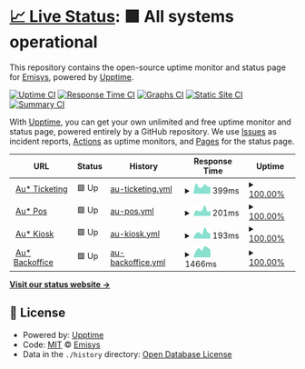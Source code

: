 # [📈 Live Status](https://Emisys.github.io/audience-status-page): <!--live status--> **🟩 All systems operational**

This repository contains the open-source uptime monitor and status page for [Emisys](www.emisys.com), powered by [Upptime](https://github.com/upptime/upptime).

[![Uptime CI](https://github.com/Emisys/audience-status-page/workflows/Uptime%20CI/badge.svg)](https://github.com/Emisys/audience-status-page/actions?query=workflow%3A%22Uptime+CI%22)
[![Response Time CI](https://github.com/Emisys/audience-status-page/workflows/Response%20Time%20CI/badge.svg)](https://github.com/Emisys/audience-status-page/actions?query=workflow%3A%22Response+Time+CI%22)
[![Graphs CI](https://github.com/Emisys/audience-status-page/workflows/Graphs%20CI/badge.svg)](https://github.com/Emisys/audience-status-page/actions?query=workflow%3A%22Graphs+CI%22)
[![Static Site CI](https://github.com/Emisys/audience-status-page/workflows/Static%20Site%20CI/badge.svg)](https://github.com/Emisys/audience-status-page/actions?query=workflow%3A%22Static+Site+CI%22)
[![Summary CI](https://github.com/Emisys/audience-status-page/workflows/Summary%20CI/badge.svg)](https://github.com/Emisys/audience-status-page/actions?query=workflow%3A%22Summary+CI%22)

With [Upptime](https://upptime.js.org), you can get your own unlimited and free uptime monitor and status page, powered entirely by a GitHub repository. We use [Issues](https://github.com/Emisys/audience-status-page/issues) as incident reports, [Actions](https://github.com/Emisys/audience-status-page/actions) as uptime monitors, and [Pages](https://Emisys.github.io/audience-status-page) for the status page.

<!--start: status pages-->
<!-- This summary is generated by Upptime (https://github.com/upptime/upptime) -->
<!-- Do not edit this manually, your changes will be overwritten -->
<!-- prettier-ignore -->
| URL | Status | History | Response Time | Uptime |
| --- | ------ | ------- | ------------- | ------ |
| <img alt="" src="https://icons.duckduckgo.com/ip3/ticketing.byemisys.com.ico" height="13"> [Au* Ticketing](https://ticketing.byemisys.com) | 🟩 Up | [au-ticketing.yml](https://github.com/Emisys/audience-status-page/commits/HEAD/history/au-ticketing.yml) | <details><summary><img alt="Response time graph" src="./graphs/au-ticketing/response-time-week.png" height="20"> 399ms</summary><br><a href="https://status.byemisys.com/history/au-ticketing"><img alt="Response time 296" src="https://img.shields.io/endpoint?url=https%3A%2F%2Fraw.githubusercontent.com%2FEmisys%2Faudience-status-page%2FHEAD%2Fapi%2Fau-ticketing%2Fresponse-time.json"></a><br><a href="https://status.byemisys.com/history/au-ticketing"><img alt="24-hour response time 336" src="https://img.shields.io/endpoint?url=https%3A%2F%2Fraw.githubusercontent.com%2FEmisys%2Faudience-status-page%2FHEAD%2Fapi%2Fau-ticketing%2Fresponse-time-day.json"></a><br><a href="https://status.byemisys.com/history/au-ticketing"><img alt="7-day response time 399" src="https://img.shields.io/endpoint?url=https%3A%2F%2Fraw.githubusercontent.com%2FEmisys%2Faudience-status-page%2FHEAD%2Fapi%2Fau-ticketing%2Fresponse-time-week.json"></a><br><a href="https://status.byemisys.com/history/au-ticketing"><img alt="30-day response time 353" src="https://img.shields.io/endpoint?url=https%3A%2F%2Fraw.githubusercontent.com%2FEmisys%2Faudience-status-page%2FHEAD%2Fapi%2Fau-ticketing%2Fresponse-time-month.json"></a><br><a href="https://status.byemisys.com/history/au-ticketing"><img alt="1-year response time 301" src="https://img.shields.io/endpoint?url=https%3A%2F%2Fraw.githubusercontent.com%2FEmisys%2Faudience-status-page%2FHEAD%2Fapi%2Fau-ticketing%2Fresponse-time-year.json"></a></details> | <details><summary><a href="https://status.byemisys.com/history/au-ticketing">100.00%</a></summary><a href="https://status.byemisys.com/history/au-ticketing"><img alt="All-time uptime 99.99%" src="https://img.shields.io/endpoint?url=https%3A%2F%2Fraw.githubusercontent.com%2FEmisys%2Faudience-status-page%2FHEAD%2Fapi%2Fau-ticketing%2Fuptime.json"></a><br><a href="https://status.byemisys.com/history/au-ticketing"><img alt="24-hour uptime 100.00%" src="https://img.shields.io/endpoint?url=https%3A%2F%2Fraw.githubusercontent.com%2FEmisys%2Faudience-status-page%2FHEAD%2Fapi%2Fau-ticketing%2Fuptime-day.json"></a><br><a href="https://status.byemisys.com/history/au-ticketing"><img alt="7-day uptime 100.00%" src="https://img.shields.io/endpoint?url=https%3A%2F%2Fraw.githubusercontent.com%2FEmisys%2Faudience-status-page%2FHEAD%2Fapi%2Fau-ticketing%2Fuptime-week.json"></a><br><a href="https://status.byemisys.com/history/au-ticketing"><img alt="30-day uptime 100.00%" src="https://img.shields.io/endpoint?url=https%3A%2F%2Fraw.githubusercontent.com%2FEmisys%2Faudience-status-page%2FHEAD%2Fapi%2Fau-ticketing%2Fuptime-month.json"></a><br><a href="https://status.byemisys.com/history/au-ticketing"><img alt="1-year uptime 100.00%" src="https://img.shields.io/endpoint?url=https%3A%2F%2Fraw.githubusercontent.com%2FEmisys%2Faudience-status-page%2FHEAD%2Fapi%2Fau-ticketing%2Fuptime-year.json"></a></details>
| <img alt="" src="https://icons.duckduckgo.com/ip3/pos.byemisys.com.ico" height="13"> [Au* Pos](https://pos.byemisys.com) | 🟩 Up | [au-pos.yml](https://github.com/Emisys/audience-status-page/commits/HEAD/history/au-pos.yml) | <details><summary><img alt="Response time graph" src="./graphs/au-pos/response-time-week.png" height="20"> 201ms</summary><br><a href="https://status.byemisys.com/history/au-pos"><img alt="Response time 221" src="https://img.shields.io/endpoint?url=https%3A%2F%2Fraw.githubusercontent.com%2FEmisys%2Faudience-status-page%2FHEAD%2Fapi%2Fau-pos%2Fresponse-time.json"></a><br><a href="https://status.byemisys.com/history/au-pos"><img alt="24-hour response time 181" src="https://img.shields.io/endpoint?url=https%3A%2F%2Fraw.githubusercontent.com%2FEmisys%2Faudience-status-page%2FHEAD%2Fapi%2Fau-pos%2Fresponse-time-day.json"></a><br><a href="https://status.byemisys.com/history/au-pos"><img alt="7-day response time 201" src="https://img.shields.io/endpoint?url=https%3A%2F%2Fraw.githubusercontent.com%2FEmisys%2Faudience-status-page%2FHEAD%2Fapi%2Fau-pos%2Fresponse-time-week.json"></a><br><a href="https://status.byemisys.com/history/au-pos"><img alt="30-day response time 207" src="https://img.shields.io/endpoint?url=https%3A%2F%2Fraw.githubusercontent.com%2FEmisys%2Faudience-status-page%2FHEAD%2Fapi%2Fau-pos%2Fresponse-time-month.json"></a><br><a href="https://status.byemisys.com/history/au-pos"><img alt="1-year response time 216" src="https://img.shields.io/endpoint?url=https%3A%2F%2Fraw.githubusercontent.com%2FEmisys%2Faudience-status-page%2FHEAD%2Fapi%2Fau-pos%2Fresponse-time-year.json"></a></details> | <details><summary><a href="https://status.byemisys.com/history/au-pos">100.00%</a></summary><a href="https://status.byemisys.com/history/au-pos"><img alt="All-time uptime 100.00%" src="https://img.shields.io/endpoint?url=https%3A%2F%2Fraw.githubusercontent.com%2FEmisys%2Faudience-status-page%2FHEAD%2Fapi%2Fau-pos%2Fuptime.json"></a><br><a href="https://status.byemisys.com/history/au-pos"><img alt="24-hour uptime 100.00%" src="https://img.shields.io/endpoint?url=https%3A%2F%2Fraw.githubusercontent.com%2FEmisys%2Faudience-status-page%2FHEAD%2Fapi%2Fau-pos%2Fuptime-day.json"></a><br><a href="https://status.byemisys.com/history/au-pos"><img alt="7-day uptime 100.00%" src="https://img.shields.io/endpoint?url=https%3A%2F%2Fraw.githubusercontent.com%2FEmisys%2Faudience-status-page%2FHEAD%2Fapi%2Fau-pos%2Fuptime-week.json"></a><br><a href="https://status.byemisys.com/history/au-pos"><img alt="30-day uptime 100.00%" src="https://img.shields.io/endpoint?url=https%3A%2F%2Fraw.githubusercontent.com%2FEmisys%2Faudience-status-page%2FHEAD%2Fapi%2Fau-pos%2Fuptime-month.json"></a><br><a href="https://status.byemisys.com/history/au-pos"><img alt="1-year uptime 100.00%" src="https://img.shields.io/endpoint?url=https%3A%2F%2Fraw.githubusercontent.com%2FEmisys%2Faudience-status-page%2FHEAD%2Fapi%2Fau-pos%2Fuptime-year.json"></a></details>
| <img alt="" src="https://icons.duckduckgo.com/ip3/kiosk.byemisys.com.ico" height="13"> [Au* Kiosk](https://kiosk.byemisys.com) | 🟩 Up | [au-kiosk.yml](https://github.com/Emisys/audience-status-page/commits/HEAD/history/au-kiosk.yml) | <details><summary><img alt="Response time graph" src="./graphs/au-kiosk/response-time-week.png" height="20"> 193ms</summary><br><a href="https://status.byemisys.com/history/au-kiosk"><img alt="Response time 230" src="https://img.shields.io/endpoint?url=https%3A%2F%2Fraw.githubusercontent.com%2FEmisys%2Faudience-status-page%2FHEAD%2Fapi%2Fau-kiosk%2Fresponse-time.json"></a><br><a href="https://status.byemisys.com/history/au-kiosk"><img alt="24-hour response time 151" src="https://img.shields.io/endpoint?url=https%3A%2F%2Fraw.githubusercontent.com%2FEmisys%2Faudience-status-page%2FHEAD%2Fapi%2Fau-kiosk%2Fresponse-time-day.json"></a><br><a href="https://status.byemisys.com/history/au-kiosk"><img alt="7-day response time 193" src="https://img.shields.io/endpoint?url=https%3A%2F%2Fraw.githubusercontent.com%2FEmisys%2Faudience-status-page%2FHEAD%2Fapi%2Fau-kiosk%2Fresponse-time-week.json"></a><br><a href="https://status.byemisys.com/history/au-kiosk"><img alt="30-day response time 204" src="https://img.shields.io/endpoint?url=https%3A%2F%2Fraw.githubusercontent.com%2FEmisys%2Faudience-status-page%2FHEAD%2Fapi%2Fau-kiosk%2Fresponse-time-month.json"></a><br><a href="https://status.byemisys.com/history/au-kiosk"><img alt="1-year response time 228" src="https://img.shields.io/endpoint?url=https%3A%2F%2Fraw.githubusercontent.com%2FEmisys%2Faudience-status-page%2FHEAD%2Fapi%2Fau-kiosk%2Fresponse-time-year.json"></a></details> | <details><summary><a href="https://status.byemisys.com/history/au-kiosk">100.00%</a></summary><a href="https://status.byemisys.com/history/au-kiosk"><img alt="All-time uptime 99.99%" src="https://img.shields.io/endpoint?url=https%3A%2F%2Fraw.githubusercontent.com%2FEmisys%2Faudience-status-page%2FHEAD%2Fapi%2Fau-kiosk%2Fuptime.json"></a><br><a href="https://status.byemisys.com/history/au-kiosk"><img alt="24-hour uptime 100.00%" src="https://img.shields.io/endpoint?url=https%3A%2F%2Fraw.githubusercontent.com%2FEmisys%2Faudience-status-page%2FHEAD%2Fapi%2Fau-kiosk%2Fuptime-day.json"></a><br><a href="https://status.byemisys.com/history/au-kiosk"><img alt="7-day uptime 100.00%" src="https://img.shields.io/endpoint?url=https%3A%2F%2Fraw.githubusercontent.com%2FEmisys%2Faudience-status-page%2FHEAD%2Fapi%2Fau-kiosk%2Fuptime-week.json"></a><br><a href="https://status.byemisys.com/history/au-kiosk"><img alt="30-day uptime 100.00%" src="https://img.shields.io/endpoint?url=https%3A%2F%2Fraw.githubusercontent.com%2FEmisys%2Faudience-status-page%2FHEAD%2Fapi%2Fau-kiosk%2Fuptime-month.json"></a><br><a href="https://status.byemisys.com/history/au-kiosk"><img alt="1-year uptime 100.00%" src="https://img.shields.io/endpoint?url=https%3A%2F%2Fraw.githubusercontent.com%2FEmisys%2Faudience-status-page%2FHEAD%2Fapi%2Fau-kiosk%2Fuptime-year.json"></a></details>
| <img alt="" src="https://icons.duckduckgo.com/ip3/audience.byemisys.com.ico" height="13"> [Au* Backoffice](https://audience.byemisys.com) | 🟩 Up | [au-backoffice.yml](https://github.com/Emisys/audience-status-page/commits/HEAD/history/au-backoffice.yml) | <details><summary><img alt="Response time graph" src="./graphs/au-backoffice/response-time-week.png" height="20"> 1466ms</summary><br><a href="https://status.byemisys.com/history/au-backoffice"><img alt="Response time 1251" src="https://img.shields.io/endpoint?url=https%3A%2F%2Fraw.githubusercontent.com%2FEmisys%2Faudience-status-page%2FHEAD%2Fapi%2Fau-backoffice%2Fresponse-time.json"></a><br><a href="https://status.byemisys.com/history/au-backoffice"><img alt="24-hour response time 1319" src="https://img.shields.io/endpoint?url=https%3A%2F%2Fraw.githubusercontent.com%2FEmisys%2Faudience-status-page%2FHEAD%2Fapi%2Fau-backoffice%2Fresponse-time-day.json"></a><br><a href="https://status.byemisys.com/history/au-backoffice"><img alt="7-day response time 1466" src="https://img.shields.io/endpoint?url=https%3A%2F%2Fraw.githubusercontent.com%2FEmisys%2Faudience-status-page%2FHEAD%2Fapi%2Fau-backoffice%2Fresponse-time-week.json"></a><br><a href="https://status.byemisys.com/history/au-backoffice"><img alt="30-day response time 1431" src="https://img.shields.io/endpoint?url=https%3A%2F%2Fraw.githubusercontent.com%2FEmisys%2Faudience-status-page%2FHEAD%2Fapi%2Fau-backoffice%2Fresponse-time-month.json"></a><br><a href="https://status.byemisys.com/history/au-backoffice"><img alt="1-year response time 1269" src="https://img.shields.io/endpoint?url=https%3A%2F%2Fraw.githubusercontent.com%2FEmisys%2Faudience-status-page%2FHEAD%2Fapi%2Fau-backoffice%2Fresponse-time-year.json"></a></details> | <details><summary><a href="https://status.byemisys.com/history/au-backoffice">100.00%</a></summary><a href="https://status.byemisys.com/history/au-backoffice"><img alt="All-time uptime 99.99%" src="https://img.shields.io/endpoint?url=https%3A%2F%2Fraw.githubusercontent.com%2FEmisys%2Faudience-status-page%2FHEAD%2Fapi%2Fau-backoffice%2Fuptime.json"></a><br><a href="https://status.byemisys.com/history/au-backoffice"><img alt="24-hour uptime 100.00%" src="https://img.shields.io/endpoint?url=https%3A%2F%2Fraw.githubusercontent.com%2FEmisys%2Faudience-status-page%2FHEAD%2Fapi%2Fau-backoffice%2Fuptime-day.json"></a><br><a href="https://status.byemisys.com/history/au-backoffice"><img alt="7-day uptime 100.00%" src="https://img.shields.io/endpoint?url=https%3A%2F%2Fraw.githubusercontent.com%2FEmisys%2Faudience-status-page%2FHEAD%2Fapi%2Fau-backoffice%2Fuptime-week.json"></a><br><a href="https://status.byemisys.com/history/au-backoffice"><img alt="30-day uptime 100.00%" src="https://img.shields.io/endpoint?url=https%3A%2F%2Fraw.githubusercontent.com%2FEmisys%2Faudience-status-page%2FHEAD%2Fapi%2Fau-backoffice%2Fuptime-month.json"></a><br><a href="https://status.byemisys.com/history/au-backoffice"><img alt="1-year uptime 100.00%" src="https://img.shields.io/endpoint?url=https%3A%2F%2Fraw.githubusercontent.com%2FEmisys%2Faudience-status-page%2FHEAD%2Fapi%2Fau-backoffice%2Fuptime-year.json"></a></details>

<!--end: status pages-->

[**Visit our status website →**](https://Emisys.github.io/audience-status-page)

## 📄 License

- Powered by: [Upptime](https://github.com/upptime/upptime)
- Code: [MIT](./LICENSE) © [Emisys](www.emisys.com)
- Data in the `./history` directory: [Open Database License](https://opendatacommons.org/licenses/odbl/1-0/)
